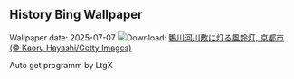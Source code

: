 ## History Bing Wallpaper
Wallpaper date: 2025-07-07
![](https://www.bing.com/th?id=OHR.Tanabata2025_JA-JP0218360290_UHD.jpg&w=1000)Download: [鴨川河川敷に灯る風鈴灯, 京都市 (© Kaoru Hayashi/Getty Images)](https://www.bing.com/th?id=OHR.Tanabata2025_JA-JP0218360290_UHD.jpg)

Auto get programm by LtgX
